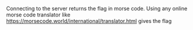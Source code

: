Connecting to the server returns the flag in morse code. Using any online morse code translator like https://morsecode.world/international/translator.html gives the flag

